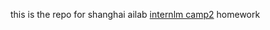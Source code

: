 this is the repo for shanghai ailab [internlm camp2](https://github.com/InternLM/Tutorial/tree/camp2) homework